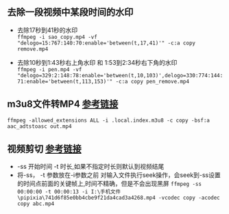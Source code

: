 ## 去除一段视频中某段时间的水印
* 去除17秒到41秒的水印  
`ffmpeg -i sao_copy.mp4 -vf "delogo=15:767:140:70:enable='between(t,17,41)'" -c:a copy remove.mp4` 

* 去除10秒到1:43秒右上角水印 和 1:53到2:34秒右下角的水印  
`ffmpeg -i pen.mp4 -vf "delogo=329:2:148:78:enable='between(t,10,103)',delogo=330:774:144:71:enable='between(t,113,153)'" -c:a copy pen_remove.mp4`

## m3u8文件转MP4 [参考链接](https://blog.csdn.net/weixin_44647371/article/details/120640311)
`ffmpeg -allowed_extensions ALL -i .local.index.m3u8 -c copy -bsf:a aac_adtstoasc out.mp4`  

## 视频剪切  [参考链接](https://blog.csdn.net/matrix_laboratory/article/details/53157383)  

* -ss 开始时间  -t 时长,如果不指定时长则默认到视频结尾
*  将-ss， -t 参数放在-i参数之前 对输入文件执行seek操作，会seek到-ss设置的时间点前面的关键帧上,时间不精确，但是不会出现黑屏
`ffmpeg -ss 00:00:00 -t 00:00:13 -i I:\手机文件\pipixia\741d6f85e0bb4cbe9f21da4cad3a4268.mp4 -vcodec copy -acodec copy abc.mp4`

